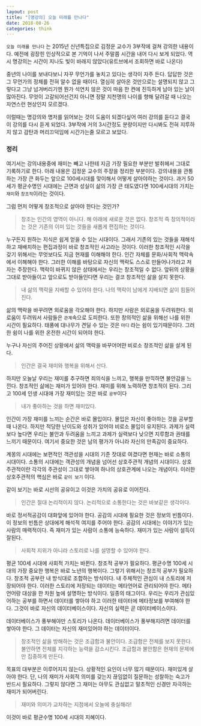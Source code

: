 ```yaml
---
layout: post
title: "[명강의] 오늘 미래를 만나다"
date: 2018-08-26
categories: think
---
```


`오늘 미래를 만나다` 는 2015년 신년특집으로 김정운 교수가 3부작에 걸쳐 강의한 내용이다. 예전에 굉장힌 인상적으로 본 기억이 나서 주말쯤 시간을 내어 다시 보게 되었다. 역시 명강의는 시간이 지나도 빛이 바래지 않았다(유트브에서 조회하면 바로 나온다)

중년의 나이를 보내다보니 자꾸 무언가를 놓치고 있다는 생각이 자주 든다. 답답한 것은 그 무언가의 정체를 전혀 알수 없을 때이다. 열심히 살아온 것만으로는 설명되지 않고 그렇다고 그냥 넘겨버리기엔 뭔가 석연치 않은 것이 마음 한 켠에 진득하게 남아 있는 날이 많아진다.  무엇이 고갈되어선건지 아니면 정말 지천명의 나이를 향해 달려갈 때 나오는 자연스런 현상인지 모르겠다.

이럴때는 명강의와 명저를 읽어보는 것이 도움이 되겠다싶어 여러 강의를 듣다고 결국 이 강의를 다시 듣게 되었다. 3부작에 거의 3시간정도 분량이지만 다시봐도 전혀 지루하지 않고 감탄과 머리끄덕임에 시간가는줄 모르고 보았다.  

### 정리

여기서는 강의내용중에 재미는 빼고 나한테 지금 가장 필요한 부분만 발취헤서 그대로 기록하기로 한다. 아래 내용은 김정운 교수의 주장을 정리한 부분이다. 강의내용을 관통하는 가장 큰 화두는 앞으로 100세시대를 맞이해서 어떻게 살아야하는 것이다. 과거 50세가 평균수명인 시대에는 근면과 성실이 삶의 가장 큰 태도였다면 100세시대의 가치는 `재미`와 `창조적`이라는 것이다.

그럼 먼저 어떻게 창조적으로 살아야 한다는 것인가?

> 창조는 인간의 영역이 아니다. 해 아래에 새로운 것은 없다. 창조적 즉 창의적이라는 것은 기존의 이미 있는 것들을 새롭게 편집하는 것이다. 

누구든지 원하는 지식은 쉽게 얻을 수 있는 시대이다. 그래서 기존의 있는 것들을 재해석하고 재배치하는 편집과정이 바로 창조적인 사고라는 것이다. 이러한 창조적인 시각을 갖기 위해서는 무엇보다도 지금 현재를 이해해야 한다. 인간 자체를 문화/사회적 맥락속에서 이해해야 한다. 그러한 이해를 바탕으로 자신의 맥락도 스스로 만들어나가라고 저자는 주장한다. 맥락이 바뀌지 않은 상태에서는 우리는 창조적일 수 없다. 앞뒤의 상황을 그대로 받아들이고 앞으로도 받아들인다면 우리는 결코 창조적인 삶을 살지 못한다. 

> 내 삶의 맥락을 지배할 수 있어야 한다. 나의 맥락이 남에게 지배되면 삶이 힘들어진다. 

삶의 맥락을 바꾸려면 외로움을 각오해야 한다. 하지만 사람은 외로움을 두려워한다. 외로움이 두려워서 사람들은 `관계`속으로 도피한다. 또한 창의적인 삶을 위해선 나를 위한 시간이 필요하다. 태풍에 대나무가 견딜 수 있는 것은 `마디` 라는 쉼이 있기때문이다.  그러한 쉼이 나를 위한 온전한 시간이 되어야 한다. 

누구나 자신의 주어진 상황에서 삶의 맥락을 바꾸어어먄 비로소 창조적인 삶을 살게 된다. 

>  인간은 결국 재미와 행복을 위해서 산다.

하지만 오늘날 우리는 재미를 추구하면 죄의식을 느끼고, 행복을 만끽하면 불안감을 느낀다. 창조적인 삶에는 재미가 있어야 한다. 재미를 위해 노력하면 창조적이 된다. 그리고 100세 인생 시대애 가장 재미있는 것은 바로 `공부`이다

> 내가 좋아하는 것을 하면 재미있다.

인간이 가장 재미를 느끼는 순간은 바로 몰입이다. 몰입은 자신이 좋아하는 것을 공부할때 나온다. 하지만 적당한 난이도와 성취가 있어야 비로소 몰입이 유지된다. 과제가 실력보다 높다면 우리는 불안과 두려움을 느끼고 과제가 실력보다 낮으면 지루함과 권태를 느끼기 때문이다. 여기서 중요한 것은 남의 평가가 아니라 자신의 만족감이 중요하다.

계몽의 시대에는 보편적인 객관성을 시대의 기준 잣대로 여겼다면 현재는 바로 소통의 시대이다. 소통의 시대에는 객관성의 개념을 넘어선 상호주관적 개념의 시대이다. 상호주관적이란 각각의 주관성이 그대로 쌓아여 하나의 상호관계에 나오는 개념이다. 이러한 상호주관적의 핵심은 바로 `같이 보기` 이다. 

같이 보기는 바로 시선의 공유이고 이것은 가치의 공유로 이어진다. 

> 인간은 절대 논리적이지 않다. 논리적으로 소통한다는 것은 바보같은 생각이다. 

바로 정서적공감이 대화앞에 있어야 한다. 공감의 시대에 필요한 것은 정보의 빈틈이다. 이 정보의 빈틈은 상대에게 해석적 여지를 주어야 한다. 공감의 시대에는 이야기가 있는 사람의 매력적이다. 즉 재미가 있는 사람이 소통에 능숙하다. 재미가 있는 사람이 설득이 잘된다. 

> 사회적 지위가 아니라 스토리로 나를 설명할 수 있어야 한다.

평균 100세 시대에 사회적 가치는 바뀐다. 창조적 공부가 필요하다. 평균수명 100세 시대의 가장 중요한 행복은 바로 노년의 행복이다. 그렇기 위해서는 창조적 공부가 필요하다. 창조적 공부란 내 방식대로 조합하는 방식이다. 내 주체적인 관심이 내 스토리에 저장되어야 한다. 이러한 스토리에 저장되는 데이터는 메타언어로 관리되어야 한다. 메타언어랑 대상을 한 차원 높에 설명하는 방식이다. 일종의 태그이다. 우리는 우리가 관심있어하는 공부를 하면서 데이터를 쌓아야 하고 이러한 테이터에 메타정보를 부여해야 한다. 그것이 바로 자신의 데이터베이스이다. 자신의 실력은 곧 데이터베이스이다. 

데이터베이스가 풍부해야만 스토리가 나온다. 데이터베이스가 풍부해지려면 데이터를 쌓아야 한다. 그 데이터는 자신의 재미있어야 하는 데이터이다. 

> 창조적인 삶을 방해하는 것은 조급함과 불안이다. 조급함은 전체를 보지 못한다. 불안하면 전체를 지각하는 능력을 감소시킨다. 조급함과 불안함은 현재의 문제에만 집중하게 만든다. 

목표의 대부분은 이루어지지 않는다. 상황적인 요인이 너무 많기 때문이다. 재미있게 살아야 한다. 단, 나의 재미가 사회적 의미를 갖는지 끊임없이 질문하는 성찰하는 숙고가 반드시 필요하다. 그렇지 않다면 그 재미는 아무도 관심없고 말초적인 신경만 자극하는 재미가 되어버린다. 

> 재미와 의미가 교차하는 지점에서 오늘에 충실해라!

이것이 바로 평균수명 100세 시대의 지혜이다. 
